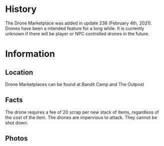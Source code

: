 # History

The Drone Marketplace was added in update 238 (February 4th, 2021).
Drones have been a intended feature for a long while. It is currently unknown if there will be player or NPC controlled drones in the future.
# Information


## Location

Drone Marketplaces can be found at Bandit Camp and The Outpost
## Facts

The drone requires a fee of 20 scrap per new stack of items, regardless of the cost of the item.
The drones are impervious to attack. They cannot be shot down.
## Photos

 
 
